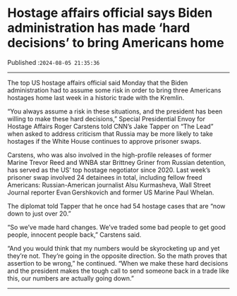 # Hostage affairs official says Biden administration has made ‘hard decisions’ to bring Americans home

Published :`2024-08-05 21:35:36`

---

The top US hostage affairs official said Monday that the Biden administration had to assume some risk in order to bring three Americans hostages home last week in a historic trade with the Kremlin.

“You always assume a risk in these situations, and the president has been willing to make these hard decisions,” Special Presidential Envoy for Hostage Affairs Roger Carstens told CNN’s Jake Tapper on “The Lead” when asked to address criticism that Russia may be more likely to take hostages if the White House continues to approve prisoner swaps.

Carstens, who was also involved in the high-profile releases of former Marine Trevor Reed and WNBA star Brittney Griner from Russian detention, has served as the US’ top hostage negotiator since 2020. Last week’s prisoner swap involved 24 detainees in total, including fellow freed Americans: Russian-American journalist Alsu Kurmasheva, Wall Street Journal reporter Evan Gershkovich and former US Marine Paul Whelan.

The diplomat told Tapper that he once had 54 hostage cases that are “now down to just over 20.”

“So we’ve made hard changes. We’ve traded some bad people to get good people, innocent people back,” Carstens said.

“And you would think that my numbers would be skyrocketing up and yet they’re not. They’re going in the opposite direction. So the math proves that assertion to be wrong,” he continued. “When we make these hard decisions and the president makes the tough call to send someone back in a trade like this, our numbers are actually going down.”

---

